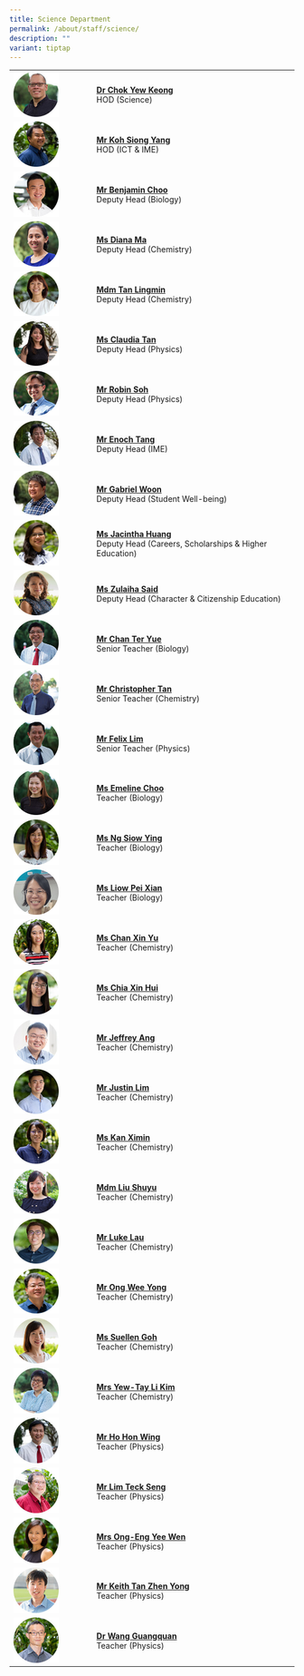```yaml
---
title: Science Department
permalink: /about/staff/science/
description: ""
variant: tiptap
---
```

<table style="minWidth: 50px">
<colgroup>
<col>
<col>
</colgroup>
<tbody>
<tr>
<td rowspan="1" colspan="1"><a class="isomer-image-wrapper" href="mailto:chok.yew.keong@ejc.edu.sg"><img style="width: 60%;" height="auto" width="100%" src="/images/Staff/Sci-Chok-Yew-Keong_s.jpg"></a>
</td>
<td rowspan="1" colspan="1">
<p><strong><a href="mailto:chok.yew.keong@ejc.edu.sg" rel="noopener noreferrer nofollow" target="_blank">Dr Chok Yew Keong</a></strong> 
<br>HOD (Science)</p>
</td>
</tr>
<tr>
<td rowspan="1" colspan="1"><a class="isomer-image-wrapper" href="mailto:koh.siong.yang@ejc.edu.sg"><img style="width: 60%;" height="auto" width="100%" src="/images/Staff/Sci-Koh-Siong-Yang_s.jpg"></a>
</td>
<td rowspan="1" colspan="1">
<p><strong><a href="mailto:koh.siong.yang@ejc.edu.sg" rel="noopener noreferrer nofollow" target="_blank">Mr Koh Siong Yang</a></strong> 
<br>HOD (ICT &amp; IME)</p>
</td>
</tr>
<tr>
<td rowspan="1" colspan="1"><a class="isomer-image-wrapper" href="mailto:benjamin.choo@ejc.edu.sg"><img style="width: 60%;" height="auto" width="100%" src="/images/Staff/Sci-Benjamin-Choo_s.jpg"></a>
</td>
<td rowspan="1" colspan="1">
<p><strong><a href="mailto:benjamin.choo@ejc.edu.sg" rel="noopener noreferrer nofollow" target="_blank">Mr Benjamin Choo</a></strong> 
<br>Deputy Head (Biology)</p>
</td>
</tr>
<tr>
<td rowspan="1" colspan="1"><a class="isomer-image-wrapper" href="mailto:diana.ma@ejc.edu.sg"><img style="width: 60%;" height="auto" width="100%" src="/images/Staff/Sci-Diana-Ma_s.jpg"></a>
</td>
<td rowspan="1" colspan="1">
<p><strong><a href="mailto:diana.ma@ejc.edu.sg" rel="noopener noreferrer nofollow" target="_blank">Ms Diana Ma</a></strong> 
<br>Deputy Head (Chemistry)</p>
</td>
</tr>
<tr>
<td rowspan="1" colspan="1"><a class="isomer-image-wrapper" href="mailto:tan.lingmin@ejc.edu.sg"><img style="width: 60%;" height="auto" width="100%" alt="" src="/images/Staff/Sci_Tan_Lingmin.jpg"></a>
</td>
<td rowspan="1" colspan="1">
<p><strong><a href="mailto:tan.lingmin@ejc.edu.sg" rel="noopener noreferrer nofollow" target="_blank">Mdm Tan Lingmin</a></strong> 
<br>Deputy Head (Chemistry)</p>
</td>
</tr>
<tr>
<td rowspan="1" colspan="1"><a class="isomer-image-wrapper" href="mailto:claudia.tan@ejc.edu.sg"><img style="width: 60%;" height="auto" width="100%" src="/images/Staff/Sci-Claudia-Tan_s.jpg"></a>
</td>
<td rowspan="1" colspan="1">
<p><strong><a href="mailto:claudia.tan@ejc.edu.sg" rel="noopener noreferrer nofollow" target="_blank">Ms Claudia Tan</a></strong> 
<br>Deputy Head (Physics)</p>
</td>
</tr>
<tr>
<td rowspan="1" colspan="1"><a class="isomer-image-wrapper" href="mailto:robin.soh@ejc.edu.sg"><img style="width: 60%;" height="auto" width="100%" src="/images/Staff/Sci-Soh-Yong-Li_s-1.jpg"></a>
</td>
<td rowspan="1" colspan="1">
<p><strong><a href="mailto:robin.soh@ejc.edu.sg" rel="noopener noreferrer nofollow" target="_blank">Mr Robin Soh</a></strong> 
<br>Deputy Head (Physics)</p>
</td>
</tr>
<tr>
<td rowspan="1" colspan="1"><a class="isomer-image-wrapper" href="mailto:enoch.tang@ejc.edu.sg"><img style="width: 60%;" height="auto" width="100%" src="/images/Staff/Sci-Enoch-Tang_s.jpg"></a>
</td>
<td rowspan="1" colspan="1">
<p><strong><a href="mailto:enoch.tang@ejc.edu.sg" rel="noopener noreferrer nofollow" target="_blank">Mr Enoch Tang</a></strong> 
<br>Deputy Head (IME)</p>
</td>
</tr>
<tr>
<td rowspan="1" colspan="1"><a class="isomer-image-wrapper" href="mailto:gabriel.woon@ejc.edu.sg"><img style="width: 60%;" height="auto" width="100%" src="/images/Staff/Sci-Gabriel-Woon_s.jpg"></a>
</td>
<td rowspan="1" colspan="1">
<p><strong><a href="mailto:gabriel.woon@ejc.edu.sg" rel="noopener noreferrer nofollow" target="_blank">Mr Gabriel Woon</a></strong> 
<br>Deputy Head (Student Well-being)</p>
</td>
</tr>
<tr>
<td rowspan="1" colspan="1"><a class="isomer-image-wrapper" href="mailto:jacintha.huang@ejc.edu.sg"><img style="width: 60%;" height="auto" width="100%" src="/images/Staff/Sci-Jacintha-Huang_s.jpg"></a>
</td>
<td rowspan="1" colspan="1">
<p><strong><a href="mailto:jacintha.huang@ejc.edu.sg" rel="noopener noreferrer nofollow" target="_blank">Ms Jacintha Huang</a><br></strong>Deputy
Head (Careers, Scholarships &amp; Higher Education)</p>
</td>
</tr>
<tr>
<td rowspan="1" colspan="1"><a class="isomer-image-wrapper" href="mailto:zulaiha.said@ejc.edu.sg"><img style="width: 60%;" height="auto" width="100%" src="/images/Staff/Sci-Zulaiha-Said_s.jpg"></a>
</td>
<td rowspan="1" colspan="1">
<p><strong><a href="mailto:zulaiha.said@ejc.edu.sg" rel="noopener noreferrer nofollow" target="_blank">Ms Zulaiha Said</a></strong> 
<br>Deputy Head (Character &amp; Citizenship Education)</p>
</td>
</tr>
<tr>
<td rowspan="1" colspan="1"><a class="isomer-image-wrapper" href="mailto:chan.ter.yue@ejc.edu.sg"><img style="width: 60%;" height="auto" width="100%" src="/images/Staff/Sci-Chan-Ter-Yue_s.jpg"></a>
</td>
<td rowspan="1" colspan="1">
<p><strong><a href="mailto:chan.ter.yue@ejc.edu.sg" rel="noopener noreferrer nofollow" target="_blank">Mr Chan Ter Yue</a></strong> 
<br>Senior Teacher (Biology)</p>
</td>
</tr>
<tr>
<td rowspan="1" colspan="1"><a class="isomer-image-wrapper" href="mailto:christopher.tan@ejc.edu.sg"><img style="width: 60%;" height="auto" width="100%" src="/images/Staff/Sci-Christopher-Tan_s.jpg"></a>
</td>
<td rowspan="1" colspan="1">
<p><strong><a href="mailto:christopher.tan@ejc.edu.sg" rel="noopener noreferrer nofollow" target="_blank">Mr Christopher Tan</a></strong> 
<br>Senior Teacher (Chemistry)</p>
</td>
</tr>
<tr>
<td rowspan="1" colspan="1"><a class="isomer-image-wrapper" href="mailto:felix.lim@ejc.edu.sg"><img style="width: 60%;" height="auto" width="100%" src="/images/Staff/Sci-Felix-Lim_s.jpg"></a>
</td>
<td rowspan="1" colspan="1">
<p><strong><a href="mailto:felix.lim@ejc.edu.sg" rel="noopener noreferrer nofollow" target="_blank">Mr Felix Lim</a></strong> 
<br>Senior Teacher (Physics)</p>
</td>
</tr>
<tr>
<td rowspan="1" colspan="1"><a class="isomer-image-wrapper" href="mailto:emeline.choo@ejc.edu.sg"><img style="width: 60%;" height="auto" width="100%" src="/images/Staff/Sci-Emeline-Choo_s.jpg"></a>
</td>
<td rowspan="1" colspan="1">
<p><strong><a href="mailto:emeline.choo@ejc.edu.sg" rel="noopener noreferrer nofollow" target="_blank">Ms Emeline Choo</a></strong> 
<br>Teacher (Biology)</p>
</td>
</tr>
<tr>
<td rowspan="1" colspan="1"><a class="isomer-image-wrapper" href="mailto:ng.siow.ying@ejc.edu.sg"><img style="width: 60%;" height="auto" width="100%" src="/images/Staff/Sci-Ng-Siow-Ying_s.jpg"></a>
</td>
<td rowspan="1" colspan="1">
<p><strong><a href="mailto:ng.siow.ying@ejc.edu.sg" rel="noopener noreferrer nofollow" target="_blank">Ms Ng Siow Ying</a></strong> 
<br>Teacher (Biology)</p>
</td>
</tr>
<tr>
<td rowspan="1" colspan="1">
<div class="isomer-image-wrapper">
<img style="width: 60%;" height="auto" width="100%" alt="" src="/images/Staff/Sci_LiowHuiXian.jpg">
</div>
</td>
<td rowspan="1" colspan="1">
<p><strong><a href="mailto:liow.pei.xian@ejc.edu.sg" rel="noopener nofollow" target="_blank">Ms Liow Pei Xian</a></strong>
<br>Teacher (Biology)</p>
</td>
</tr>
<tr>
<td rowspan="1" colspan="1"><a class="isomer-image-wrapper" href="mailto:chan.xin.yu@ejc.edu.sg"><img style="width: 60%;" height="auto" width="100%" src="/images/Staff/Chan-Xin-Yu-s.jpg"></a>
</td>
<td rowspan="1" colspan="1">
<p><strong><a href="mailto:chan.xin.yu@ejc.edu.sg" rel="noopener noreferrer nofollow" target="_blank">Ms Chan Xin Yu</a></strong> 
<br>Teacher (Chemistry)</p>
</td>
</tr>
<tr>
<td rowspan="1" colspan="1"><a class="isomer-image-wrapper" href="mailto:chia.xin.hui@ejc.edu.sg"><img style="width: 60%;" height="auto" width="100%" src="/images/Staff/Sci-Chia-Xin-Hui_s.jpg"></a>
</td>
<td rowspan="1" colspan="1">
<p><strong><a href="mailto:chia.xin.hui@ejc.edu.sg" rel="noopener noreferrer nofollow" target="_blank">Ms Chia Xin Hui</a></strong> 
<br>Teacher (Chemistry)</p>
</td>
</tr>
<tr>
<td rowspan="1" colspan="1">
<div class="isomer-image-wrapper">
<img style="width: 60%;" height="auto" width="100%" alt="" src="/images/Staff/Sci_JeffreyAng.jpg">
</div>
</td>
<td rowspan="1" colspan="1">
<p><strong><a href="mailto:jeffrey.ang@ejc.edu.sg" rel="noopener nofollow" target="_blank">Mr Jeffrey Ang</a></strong>
<br>Teacher (Chemistry)</p>
</td>
</tr>
<tr>
<td rowspan="1" colspan="1"><a class="isomer-image-wrapper" href="mailto:justin.lim@ejc.edu.sg"><img style="width: 60%;" height="auto" width="100%" alt="" src="/images/Staff/Sci_Justin_Lim.jpg"></a>
</td>
<td rowspan="1" colspan="1">
<p><strong><a href="mailto:justin.lim@ejc.edu.sg" rel="noopener noreferrer nofollow" target="_blank">Mr Justin Lim</a></strong> 
<br>Teacher (Chemistry)</p>
</td>
</tr>
<tr>
<td rowspan="1" colspan="1"><a class="isomer-image-wrapper" href="mailto:kan.ximin@ejc.edu.sg"><img style="width: 60%;" height="auto" width="100%" alt="" src="/images/Staff/Sci_Kan_Ximin.jpg"></a>
</td>
<td rowspan="1" colspan="1">
<p><strong><a href="mailto:kan.ximin@ejc.edu.sg" rel="noopener noreferrer nofollow" target="_blank">Ms Kan Ximin</a></strong>
<br>Teacher (Chemistry)</p>
</td>
</tr>
<tr>
<td rowspan="1" colspan="1"><a class="isomer-image-wrapper" href="mailto:liu.shuyu@ejc.edu.sg"><img style="width: 60%;" height="auto" width="100%" src="/images/Staff/Sci-Liu-Shuyu_s-1.jpg"></a>
</td>
<td rowspan="1" colspan="1">
<p><strong><a href="mailto:liu.shuyu@ejc.edu.sg" rel="noopener noreferrer nofollow" target="_blank">Mdm Liu Shuyu</a></strong> 
<br>Teacher (Chemistry)</p>
</td>
</tr>
<tr>
<td rowspan="1" colspan="1">
<div class="isomer-image-wrapper">
<img style="width: 60%;" height="auto" width="100%" alt="" src="/images/Staff/Sci_Luke_Lau.jpg">
</div>
</td>
<td rowspan="1" colspan="1">
<p><strong><a href="mailto:luke.lau@ejc.edu.sg" rel="noopener nofollow" target="_blank">Mr Luke Lau</a></strong>
<br>Teacher (Chemistry)</p>
</td>
</tr>
<tr>
<td rowspan="1" colspan="1"><a class="isomer-image-wrapper" href="mailto:ong.wee.yong@ejc.edu.sg"><img style="width: 60%;" height="auto" width="100%" src="/images/Staff/Sci-Ong-Wee-Yong_s.jpg"></a>
</td>
<td rowspan="1" colspan="1">
<p><strong><a href="mailto:ong.wee.yong@ejc.edu.sg" rel="noopener noreferrer nofollow" target="_blank">Mr Ong Wee Yong</a></strong> 
<br>Teacher (Chemistry)</p>
</td>
</tr>
<tr>
<td rowspan="1" colspan="1"><a class="isomer-image-wrapper" href="mailto:suellen.goh@ejc.edu.sg"><img style="width: 60%;" height="auto" width="100%" alt="" src="/images/Staff/Sci_Suellen_Goh_s.jpg"></a>
</td>
<td rowspan="1" colspan="1">
<p><strong><a href="mailto:suellen.goh@ejc.edu.sg" rel="noopener noreferrer nofollow" target="_blank">Ms Suellen Goh</a></strong> 
<br>Teacher (Chemistry)</p>
</td>
</tr>
<tr>
<td rowspan="1" colspan="1"><a class="isomer-image-wrapper" href="mailto:tay.li.kim@ejc.edu.sg"><img style="width: 60%;" height="auto" width="100%" src="/images/Staff/Sci-Tay-Li-Kim_s.jpg"></a>
</td>
<td rowspan="1" colspan="1">
<p><strong><a href="mailto:tay.li.kim@ejc.edu.sg" rel="noopener noreferrer nofollow" target="_blank">Mrs Yew-Tay Li Kim</a></strong> 
<br>Teacher (Chemistry)</p>
</td>
</tr>
<tr>
<td rowspan="1" colspan="1"><a class="isomer-image-wrapper" href="mailto:ho.hon.wing@ejc.edu.sg"><img style="width: 60%;" height="auto" width="100%" src="/images/Staff/Sci-Ho-Hon-Wing_s.jpg"></a>
</td>
<td rowspan="1" colspan="1">
<p><strong><a href="mailto:ho.hon.wing@ejc.edu.sg" rel="noopener noreferrer nofollow" target="_blank">Mr Ho Hon Wing</a> </strong>
<br>Teacher (Physics)</p>
</td>
</tr>
<tr>
<td rowspan="1" colspan="1"><a class="isomer-image-wrapper" href="mailto:lim.teck.seng@ejc.edu.sg"><img style="width: 60%;" height="auto" width="100%" src="/images/Staff/Lim-Teck-Seng-s.jpg"></a>
</td>
<td rowspan="1" colspan="1">
<p><strong><a href="mailto:lim.teck.seng@ejc.edu.sg" rel="noopener noreferrer nofollow" target="_blank">Mr Lim Teck Seng</a></strong> 
<br>Teacher (Physics)</p>
</td>
</tr>
<tr>
<td rowspan="1" colspan="1"><a class="isomer-image-wrapper" href="mailto:eng.yee.wen@ejc.edu.sg"><img style="width: 60%;" height="auto" width="100%" src="/images/Staff/Sci-Ong-Eng-Yee-Wen_s.jpg"></a>
</td>
<td rowspan="1" colspan="1">
<p><strong><a href="mailto:eng.yee.wen@ejc.edu.sg" rel="noopener noreferrer nofollow" target="_blank">Mrs Ong-Eng Yee Wen</a></strong> 
<br>Teacher (Physics)</p>
</td>
</tr>
<tr>
<td rowspan="1" colspan="1"><a class="isomer-image-wrapper" href="mailto:tan.zhen.yong@ejc.edu.sg"><img style="width: 60%;" height="auto" width="100%" src="/images/Staff/Sci-Tan-Zheng-Yong_s.jpg"></a>
</td>
<td rowspan="1" colspan="1">
<p><strong><a href="mailto:tan.zhen.yong@ejc.edu.sg" rel="noopener noreferrer nofollow" target="_blank">Mr Keith Tan Zhen Yong</a></strong> 
<br>Teacher (Physics)</p>
</td>
</tr>
<tr>
<td rowspan="1" colspan="1"><a class="isomer-image-wrapper" href="mailto:wang.guangquan@ejc.edu.sg"><img style="width: 60%;" height="auto" width="100%" src="/images/Staff/Wang-Guangquan-s.jpg"></a>
</td>
<td rowspan="1" colspan="1">
<p><strong><a href="mailto:wang.guangquan@ejc.edu.sg" rel="noopener noreferrer nofollow" target="_blank">Dr Wang Guangquan</a></strong> 
<br>Teacher (Physics)</p>
</td>
</tr>
</tbody>
</table>
<p></p>
<p></p>